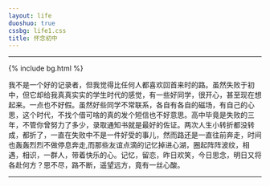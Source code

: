 ```yaml
---
layout: life
duoshuo: true
cssbg: life1.css
title: 怀念初中
---
```



-----------

{% include bg.html %}


我不是一个好的记录者，但我觉得比任何人都喜欢回首来时的路。虽然失败于初
中，但它却给我真真实实的学生时代的感觉，有一些好同学，很开心，甚至现在想起来。一点也不好假。虽然好些同学不常联系，各自有各自的磁场，有自己的心思，这个时代，不找个借可啥的真的发个短信也不好意思。高中毕竟是失败的三年，不管你曾努力了多少，录取通知书就是最好的佐证。两次人生小转折都没转成，都折了，一直在失败中不是一件好受的事儿，然而路还是一直往前奔走，时间也轰轰烈烈不做停息奔走,而那些友谊点滴的记忆掉进心湖，圈起阵阵波纹，相遇，相识，一群人，带着快乐的心。记忆，留恋，昨日欢笑，今日思念，明日又将各赴何方？思不尽，路不断，遥望远方，竟有一丝心酸。



-----------